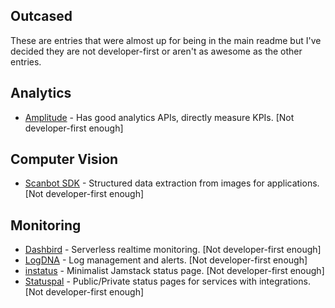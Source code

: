 ## Outcased

These are entries that were almost up for being in the main readme but I've decided they are not developer-first or aren't as awesome as the other entries.

## Analytics
* [Amplitude](https://amplitude.com/) - Has good analytics APIs, directly measure KPIs. [Not developer-first enough]

## Computer Vision
* [Scanbot SDK](https://scanbot.io/) - Structured data extraction from images for applications. [Not developer-first enough]

## Monitoring
* [Dashbird](https://dashbird.io/) - Serverless realtime monitoring. [Not developer-first enough]
* [LogDNA](https://logdna.com/) - Log management and alerts. [Not developer-first enough]
* [instatus](https://instatus.com) - Minimalist Jamstack status page. [Not developer-first enough]
* [Statuspal](https://statuspal.io) - Public/Private status pages for services with integrations. [Not developer-first enough]
